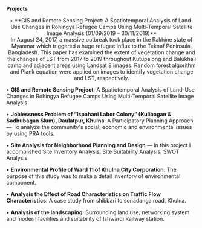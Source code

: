 **Projects** <br>
<p style="text-align: center;">
• **GIS and Remote Sensing Project: A Spatiotemporal Analysis of Land-Use Changes in Rohingya Refugee Camps Using Multi-Temporal Satellite Image Analysis (01/09/2019 – 30/11/2019)**<br>
In August 24, 2017, a massive outbreak took place in the Rakhine state of Myanmar which triggered a huge refugee influx to the Teknaf Peninsula, Bangladesh. This paper has examined the extent of vegetation change and the changes of LST from 2017 to 2019 throughout Kutupalong and Balukhali camp and adjacent areas using Landsat 8 images. Random forest algorithm and Plank equation were applied on images to identify vegetation change and LST, respectively.<br>
  
• **GIS and Remote Sensing Project**: A Spatiotemporal Analysis of Land-Use Changes in Rohingya Refugee Camps Using Multi-Temporal Satellite Image Analysis<br>

• **Joblessness Problem of “Ispahani Labor Colony” (Kulibagan & Sadhubagan Slum), Daulatpur, Khulna**: A Participatory Planning Approach — To analyze the community's social, economic and environmental issues by using PRA tools.<br>

• **Site Analysis for Neighborhood Planning and Design** — In this project I accomplished Site Inventory Analysis, Site Suitability Analysis, SWOT Analysis<br>

• **Environmental Profile of Ward 11 of Khulna City Corporation**: The purpose of this study was to make a detail inventory of environmental component.<br>

• **Analysis the Effect of Road Characteristics on Traffic Flow Characteristics**: A case study from shibbari to sonadanga road, Khulna.<br>

• **Analysis of the landscaping**: Surrounding land use, networking system and modern facilities and suitability of Ishwardi Railway station.<br>
</p>




